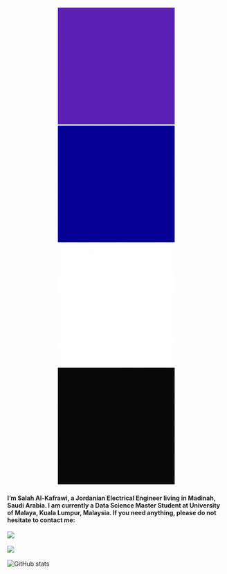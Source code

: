 <p align="center">
  <img src="https://github.com/KAFSALAH/KAFSALAH/blob/main/A.gif"
    width="270" 
    height="270">
  <img src="https://github.com/KAFSALAH/KAFSALAH/blob/main/B.gif">
</p>
<p align="center">
   <img src="https://github.com/KAFSALAH/KAFSALAH/blob/main/C.gif">
  <img src="https://github.com/KAFSALAH/KAFSALAH/blob/main/D.gif">
</p>


#### I’m Salah Al-Kafrawi, a Jordanian Electrical Engineer living in Madinah, Saudi Arabia. I am currently a Data Science Master Student at University of Malaya, Kuala Lumpur, Malaysia. If you need anything, please do not hesitate to contact me:

<a href="https://www.linkedin.com/in/kafsalah"><img src="https://img.shields.io/badge/LinkedIn-0077B5?style=for-the-badge&logo=linkedin&logoColor=white" /></a> 

<code><img height="18" src="https://img.shields.io/badge/EMAIL-KAFSALAH%40MSN.COM-orange"></code>

![GitHub stats](https://github-readme-stats.vercel.app/api?username=KAFSALAH&show_icons=true&theme=dark)
